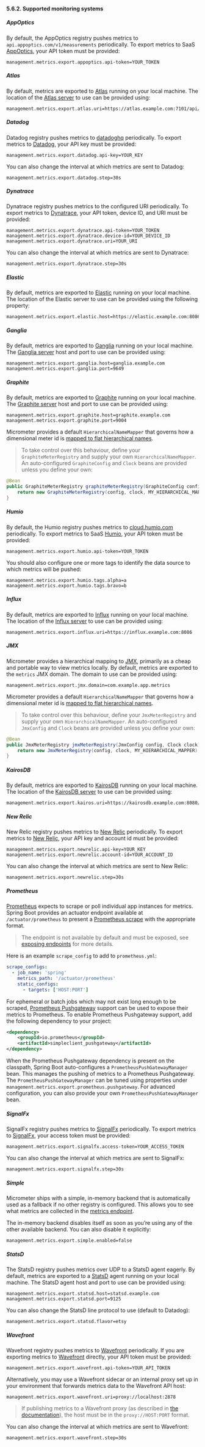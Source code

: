 #### 5.6.2. Supported monitoring systems

##### AppOptics

By default, the AppOptics registry pushes metrics to `api.appoptics.com/v1/measurements` periodically. To export metrics to SaaS [AppOptics](https://micrometer.io/docs/registry/appoptics), your API token must be provided:

```properties
management.metrics.export.appoptics.api-token=YOUR_TOKEN
```

##### Atlas

By default, metrics are exported to [Atlas](https://micrometer.io/docs/registry/atlas) running on your local machine. The location of the [Atlas server](https://github.com/Netflix/atlas) to use can be provided using:

```properties
management.metrics.export.atlas.uri=https://atlas.example.com:7101/api/v1/publish
```

##### Datadog

Datadog registry pushes metrics to [datadoghq](https://www.datadoghq.com/) periodically. To export metrics to [Datadog](https://micrometer.io/docs/registry/datadog), your API key must be provided:

```properties
management.metrics.export.datadog.api-key=YOUR_KEY
```

You can also change the interval at which metrics are sent to Datadog:

```properties
management.metrics.export.datadog.step=30s
```

##### Dynatrace

Dynatrace registry pushes metrics to the configured URI periodically. To export metrics to [Dynatrace](https://micrometer.io/docs/registry/dynatrace), your API token, device ID, and URI must be provided:

```properties
management.metrics.export.dynatrace.api-token=YOUR_TOKEN
management.metrics.export.dynatrace.device-id=YOUR_DEVICE_ID
management.metrics.export.dynatrace.uri=YOUR_URI
```

You can also change the interval at which metrics are sent to Dynatrace:

```properties
management.metrics.export.dynatrace.step=30s
```

##### Elastic

By default, metrics are exported to [Elastic](https://micrometer.io/docs/registry/elastic) running on your local machine. The location of the Elastic server to use can be provided using the following property:

```properties
management.metrics.export.elastic.host=https://elastic.example.com:8086
```

##### Ganglia

By default, metrics are exported to [Ganglia](https://micrometer.io/docs/registry/ganglia) running on your local machine. The [Ganglia server](http://ganglia.sourceforge.net/) host and port to use can be provided using:

```properties
management.metrics.export.ganglia.host=ganglia.example.com
management.metrics.export.ganglia.port=9649
```

##### Graphite

By default, metrics are exported to [Graphite](https://micrometer.io/docs/registry/graphite) running on your local machine. The [Graphite server](https://graphiteapp.org/) host and port to use can be provided using:

```properties
management.metrics.export.graphite.host=graphite.example.com
management.metrics.export.graphite.port=9004
```

Micrometer provides a default `HierarchicalNameMapper` that governs how a dimensional meter id is [mapped to flat hierarchical names](https://micrometer.io/docs/registry/graphite#_hierarchical_name_mapping).

> To take control over this behaviour, define your `GraphiteMeterRegistry` and supply your own `HierarchicalNameMapper`. An auto-configured `GraphiteConfig` and `Clock` beans are provided unless you define your own:

```java
@Bean
public GraphiteMeterRegistry graphiteMeterRegistry(GraphiteConfig config, Clock clock) {
    return new GraphiteMeterRegistry(config, clock, MY_HIERARCHICAL_MAPPER);
}
```

##### Humio

By default, the Humio registry pushes metrics to [cloud.humio.com](https://cloud.humio.com/) periodically. To export metrics to SaaS [Humio](https://micrometer.io/docs/registry/humio), your API token must be provided:

```properties
management.metrics.export.humio.api-token=YOUR_TOKEN
```

You should also configure one or more tags to identify the data source to which metrics will be pushed:

```properties
management.metrics.export.humio.tags.alpha=a
management.metrics.export.humio.tags.bravo=b
```

##### Influx

By default, metrics are exported to [Influx](https://micrometer.io/docs/registry/influx) running on your local machine. The location of the [Influx server](https://www.influxdata.com/) to use can be provided using:

```properties
management.metrics.export.influx.uri=https://influx.example.com:8086
```

##### JMX

Micrometer provides a hierarchical mapping to [JMX](https://micrometer.io/docs/registry/jmx), primarily as a cheap and portable way to view metrics locally. By default, metrics are exported to the `metrics` JMX domain. The domain to use can be provided using:

```properties
management.metrics.export.jmx.domain=com.example.app.metrics
```

Micrometer provides a default `HierarchicalNameMapper` that governs how a dimensional meter id is [mapped to flat hierarchical names](https://micrometer.io/docs/registry/jmx#_hierarchical_name_mapping).

> To take control over this behaviour, define your `JmxMeterRegistry` and supply your own `HierarchicalNameMapper`. An auto-configured `JmxConfig` and `Clock` beans are provided unless you define your own:

```java
@Bean
public JmxMeterRegistry jmxMeterRegistry(JmxConfig config, Clock clock) {
    return new JmxMeterRegistry(config, clock, MY_HIERARCHICAL_MAPPER);
}
```

##### KairosDB

By default, metrics are exported to [KairosDB](https://micrometer.io/docs/registry/kairos) running on your local machine. The location of the [KairosDB server](https://kairosdb.github.io/) to use can be provided using:

```properties
management.metrics.export.kairos.uri=https://kairosdb.example.com:8080/api/v1/datapoints
```

##### New Relic

New Relic registry pushes metrics to [New Relic](https://micrometer.io/docs/registry/new-relic) periodically. To export metrics to [New Relic](https://newrelic.com/), your API key and account id must be provided:

```properties
management.metrics.export.newrelic.api-key=YOUR_KEY
management.metrics.export.newrelic.account-id=YOUR_ACCOUNT_ID
```

You can also change the interval at which metrics are sent to New Relic:

```properties
management.metrics.export.newrelic.step=30s
```

##### Prometheus

[Prometheus](https://micrometer.io/docs/registry/prometheus) expects to scrape or poll individual app instances for metrics. Spring Boot provides an actuator endpoint available at `/actuator/prometheus` to present a [Prometheus scrape](https://prometheus.io/) with the appropriate format.

> The endpoint is not available by default and must be exposed, see [exposing endpoints](https://docs.spring.io/spring-boot/docs/2.2.2.RELEASE/reference/htmlsingle/#production-ready-endpoints-exposing-endpoints) for more details.

Here is an example `scrape_config` to add to `prometheus.yml`:

```yaml
scrape_configs:
  - job_name: 'spring'
    metrics_path: '/actuator/prometheus'
    static_configs:
      - targets: ['HOST:PORT']
```

For ephemeral or batch jobs which may not exist long enough to be scraped, [Prometheus Pushgateway](https://github.com/prometheus/pushgateway) support can be used to expose their metrics to Prometheus. To enable Prometheus Pushgateway support, add the following dependency to your project:

```xml
<dependency>
    <groupId>io.prometheus</groupId>
    <artifactId>simpleclient_pushgateway</artifactId>
</dependency>
```

When the Prometheus Pushgateway dependency is present on the classpath, Spring Boot auto-configures a `PrometheusPushGatewayManager` bean. This manages the pushing of metrics to a Prometheus Pushgateway. The `PrometheusPushGatewayManager` can be tuned using properties under `management.metrics.export.prometheus.pushgateway`. For advanced configuration, you can also provide your own `PrometheusPushGatewayManager` bean.

##### SignalFx

SignalFx registry pushes metrics to [SignalFx](https://micrometer.io/docs/registry/signalfx) periodically. To export metrics to [SignalFx](https://www.signalfx.com/), your access token must be provided:

```properties
management.metrics.export.signalfx.access-token=YOUR_ACCESS_TOKEN
```

You can also change the interval at which metrics are sent to SignalFx:

```properties
management.metrics.export.signalfx.step=30s
```

##### Simple

Micrometer ships with a simple, in-memory backend that is automatically used as a fallback if no other registry is configured. This allows you to see what metrics are collected in the [metrics endpoint](https://docs.spring.io/spring-boot/docs/2.2.2.RELEASE/reference/htmlsingle/#production-ready-metrics-endpoint).

The in-memory backend disables itself as soon as you’re using any of the other available backend. You can also disable it explicitly:

```properties
management.metrics.export.simple.enabled=false
```

##### StatsD

The StatsD registry pushes metrics over UDP to a StatsD agent eagerly. By default, metrics are exported to a [StatsD](https://micrometer.io/docs/registry/statsd) agent running on your local machine. The StatsD agent host and port to use can be provided using:

```properties
management.metrics.export.statsd.host=statsd.example.com
management.metrics.export.statsd.port=9125
```

You can also change the StatsD line protocol to use (default to Datadog):

```properties
management.metrics.export.statsd.flavor=etsy
```

##### Wavefront

Wavefront registry pushes metrics to [Wavefront](https://micrometer.io/docs/registry/wavefront) periodically. If you are exporting metrics to [Wavefront](https://www.wavefront.com/) directly, your API token must be provided:

```properties
management.metrics.export.wavefront.api-token=YOUR_API_TOKEN
```

Alternatively, you may use a Wavefront sidecar or an internal proxy set up in your environment that forwards metrics data to the Wavefront API host:

```properties
management.metrics.export.wavefront.uri=proxy://localhost:2878
```

> If publishing metrics to a Wavefront proxy (as described in [the documentation](https://docs.wavefront.com/proxies_installing.html)), the host must be in the `proxy://HOST:PORT` format.

You can also change the interval at which metrics are sent to Wavefront:

```properties
management.metrics.export.wavefront.step=30s
```